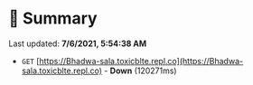 # 📖 Summary
Last updated: **7/6/2021, 5:54:38 AM**

- `GET` [https://Bhadwa-sala.toxicblte.repl.co](https://Bhadwa-sala.toxicblte.repl.co) - **Down** (120271ms)
